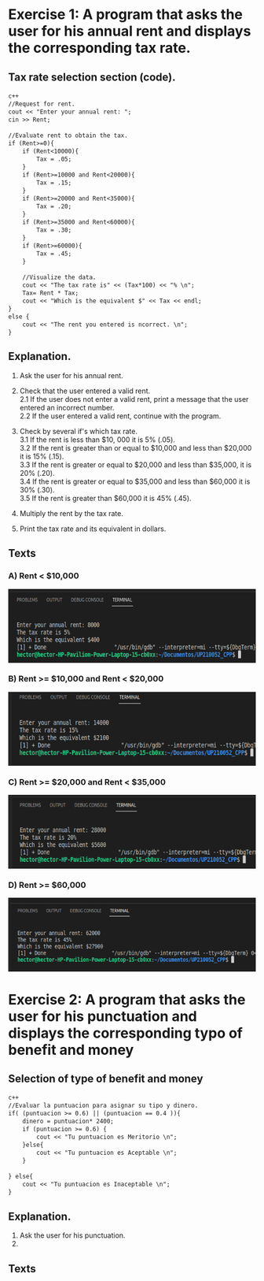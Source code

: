 # Exercise 1: A program that asks the user for his annual rent and displays the corresponding tax rate.
## Tax rate selection section (code).
    c++
    //Request for rent.
    cout << "Enter your annual rent: ";
    cin >> Rent;
    
    //Evaluate rent to obtain the tax.
    if (Rent>=0){
        if (Rent<10000){
            Tax = .05;
        }
        if (Rent>=10000 and Rent<20000){
            Tax = .15;
        } 
        if (Rent>=20000 and Rent<35000){
            Tax = .20;
        }
        if (Rent>=35000 and Rent<60000){
            Tax = .30;
        }
        if (Rent>=60000){
            Tax = .45;
        }
        
        //Visualize the data.
        cout << "The tax rate is" << (Tax*100) << "% \n";
        Tax= Rent * Tax;
        cout << "Which is the equivalent $" << Tax << endl;
    }
    else {
        cout << "The rent you entered is ncorrect. \n";  
    }

## Explanation.
1. Ask the user for his annual rent.
2. Check that the user entered a valid rent.   
2.1 If the user does not enter a valid rent, print a message that the user entered an incorrect number.  
2.2 If the user entered a valid rent, continue with the program.
3.  Check by several if's which tax rate.  
3.1 If the rent is less than $10, 000 it is 5% (.05).  
3.2 If the rent is greater than or equal to $10,000 and less than $20,000 it is 15% (.15).  
3.3 If the rent is greater or equal to $20,000 and less than $35,000, it is 20% (.20).   
3.4 If the rent is greater or equal to $35,000 and less than $60,000 it is 30% (.30).  
3.5 If the rent is greater than $60,000 it is 45% (.45). 

4. Multiply the rent by the tax rate.
5. Print the tax rate and its equivalent in dollars. 

## Texts
### A) Rent < $10,000
<img src="UP210052_CPP/../../imagenes/Img_01.png" align="center" height="150" width="700"/>

### B) Rent >= $10,000 and Rent < $20,000 
<img src="UP210052_CPP/../../imagenes/Img_02.png" align="center" height="150" width="700"/>

### C) Rent >= $20,000 and Rent < $35,000 
<img src="UP210052_CPP/../../imagenes/Img_03.png" align="center" height="150" width="700"/>

### D) Rent >= $60,000
<img src="UP210052_CPP/../../imagenes/Img_04.png" align="center" height="150" width="700"/>

# Exercise 2: A program that asks the user for his punctuation and displays the corresponding typo of benefit and money
## Selection of type of benefit and money
    c++
    //Evaluar la puntuacion para asignar su tipo y dinero.
    if( (puntuacion >= 0.6) || (puntuacion == 0.4 )){
        dinero = puntuacion* 2400;
        if (puntuacion >= 0.6) {
            cout << "Tu puntuacion es Meritorio \n";
        }else{
            cout << "Tu puntuacion es Aceptable \n";
        }

    } else{
        cout << "Tu puntuacion es Inaceptable \n";
    }

## Explanation.
1. Ask the user for his punctuation.
2. 

## Texts

